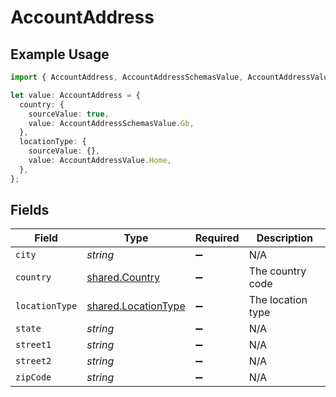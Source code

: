 # AccountAddress

## Example Usage

```typescript
import { AccountAddress, AccountAddressSchemasValue, AccountAddressValue } from "@stackone/stackone-client-ts/sdk/models/shared";

let value: AccountAddress = {
  country: {
    sourceValue: true,
    value: AccountAddressSchemasValue.Gb,
  },
  locationType: {
    sourceValue: {},
    value: AccountAddressValue.Home,
  },
};
```

## Fields

| Field                                                             | Type                                                              | Required                                                          | Description                                                       |
| ----------------------------------------------------------------- | ----------------------------------------------------------------- | ----------------------------------------------------------------- | ----------------------------------------------------------------- |
| `city`                                                            | *string*                                                          | :heavy_minus_sign:                                                | N/A                                                               |
| `country`                                                         | [shared.Country](../../../sdk/models/shared/country.md)           | :heavy_minus_sign:                                                | The country code                                                  |
| `locationType`                                                    | [shared.LocationType](../../../sdk/models/shared/locationtype.md) | :heavy_minus_sign:                                                | The location type                                                 |
| `state`                                                           | *string*                                                          | :heavy_minus_sign:                                                | N/A                                                               |
| `street1`                                                         | *string*                                                          | :heavy_minus_sign:                                                | N/A                                                               |
| `street2`                                                         | *string*                                                          | :heavy_minus_sign:                                                | N/A                                                               |
| `zipCode`                                                         | *string*                                                          | :heavy_minus_sign:                                                | N/A                                                               |